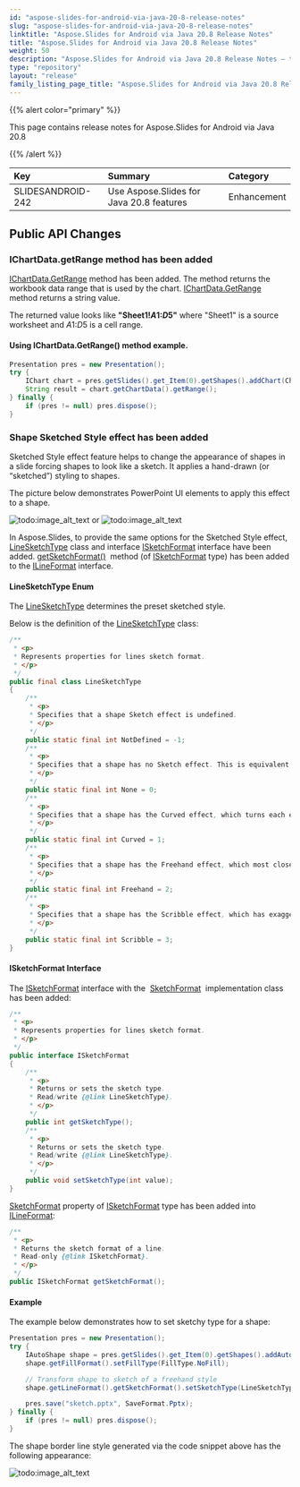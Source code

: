 ```yaml
---
id: "aspose-slides-for-android-via-java-20-8-release-notes"
slug: "aspose-slides-for-android-via-java-20-8-release-notes"
linktitle: "Aspose.Slides for Android via Java 20.8 Release Notes"
title: "Aspose.Slides for Android via Java 20.8 Release Notes"
weight: 50
description: "Aspose.Slides for Android via Java 20.8 Release Notes – the latest updates and fixes."
type: "repository"
layout: "release"
family_listing_page_title: "Aspose.Slides for Android via Java 20.8 Release Notes"
---
```


{{% alert color="primary" %}}

This page contains release notes for Aspose.Slides for Android via Java 20.8

{{% /alert %}}

|**Key**|**Summary**|**Category**|
| :- | :- | :- |
|SLIDESANDROID-242|Use Aspose.Slides for Java 20.8 features|Enhancement|


## **Public API Changes**

### **IChartData.getRange method has been added**

[IChartData.GetRange](https://reference.aspose.com/slides/androidjava/com.aspose.slides/IChartData#getRange--) method has been added.
The method returns the workbook data range that is used by the chart. [IChartData.GetRange](https://reference.aspose.com/slides/androidjava/com.aspose.slides/IChartData#getRange--) method returns a string value.

The returned value looks like **"Sheet1!$A$1:$D$5"** where "Sheet1" is a source worksheet and $A$1:$D$5 is a cell range.

#### Using IChartData.GetRange() method example.

``` java  
Presentation pres = new Presentation();
try {
    IChart chart = pres.getSlides().get_Item(0).getShapes().addChart(ChartType.ClusteredColumn, 10, 10, 400, 300);
    String result = chart.getChartData().getRange();
} finally {
    if (pres != null) pres.dispose();
}
```

### **Shape Sketched Style effect has been added**
Sketched Style effect feature helps to change the appearance of shapes in a slide forcing shapes to look like a sketch.
It applies a hand-drawn (or “sketched”) styling to shapes.

The picture below demonstrates PowerPoint UI elements to apply this effect to a shape.

![todo:image_alt_text](../aspose-slides-for-android-via-java-20-8-release-notes_1.png) or ![todo:image_alt_text](../aspose-slides-for-android-via-java-20-8-release-notes_2.png)

In Aspose.Slides, to provide the same options for the Sketched Style effect, [LineSketchType](https://reference.aspose.com/slides/androidjava/com.aspose.slides/LineSketchType) class
and interface [ISketchFormat](https://reference.aspose.com/slides/androidjava/com.aspose.slides/ISketchFormat)
interface have been added. [getSketchFormat()](https://reference.aspose.com/slides/androidjava/com.aspose.slides/ILineFormat#getSketchFormat--) 
method (of [ISketchFormat](https://reference.aspose.com/slides/androidjava/com.aspose.slides/ISketchFormat) type) has been added to the
[ILineFormat](https://reference.aspose.com/slides/androidjava/com.aspose.slides/ILineFormat) interface.

#### **LineSketchType Enum**

The [LineSketchType](https://reference.aspose.com/slides/androidjava/com.aspose.slides/LineSketchType) determines the preset sketched style.

Below is the definition of the [LineSketchType](https://reference.aspose.com/slides/androidjava/com.aspose.slides/LineSketchType) class: 

```java
/**
 * <p>
 * Represents properties for lines sketch format.
 * </p>
 */
public final class LineSketchType
{
    /**
     * <p>
     * Specifies that a shape Sketch effect is undefined.
     * </p>
     */
    public static final int NotDefined = -1;
    /**
     * <p>
     * Specifies that a shape has no Sketch effect. This is equivalent to this property being empty.
     * </p>
     */
    public static final int None = 0;
    /**
     * <p>
     * Specifies that a shape has the Curved effect, which turns each edge of the shape into one big gentle curve.
     * </p>
     */
    public static final int Curved = 1;
    /**
     * <p>
     * Specifies that a shape has the Freehand effect, which most closely resembles an imperfectly drawn line.
     * </p>
     */
    public static final int Freehand = 2;
    /**
     * <p>
     * Specifies that a shape has the Scribble effect, which has exaggerated oscillation as if drawn purposely messy.
     * </p>
     */
    public static final int Scribble = 3;
}
```

#### **ISketchFormat Interface**
The [ISketchFormat](https://reference.aspose.com/slides/androidjava/com.aspose.slides/ISketchFormat) interface with the 
[SketchFormat](https://reference.aspose.com/slides/androidjava/com.aspose.slides/SketchFormat) 
implementation class has been added:

```java
/**
 * <p>
 * Represents properties for lines sketch format.
 * </p>
 */
public interface ISketchFormat
{
    /**
     * <p>
     * Returns or sets the sketch type.
     * Read/write {@link LineSketchType}.
     * </p>
     */
    public int getSketchType();
    /**
     * <p>
     * Returns or sets the sketch type.
     * Read/write {@link LineSketchType}.
     * </p>
     */
    public void setSketchType(int value);
}
```

[SketchFormat](https://reference.aspose.com/slides/androidjava/com.aspose.slides/SketchFormat) property of
[ISketchFormat](https://reference.aspose.com/slides/androidjava/com.aspose.slides/ISketchFormat) type has been added into
[ILineFormat](https://reference.aspose.com/slides/androidjava/com.aspose.slides/ILineFormat):

```java
/**
 * <p>
 * Returns the sketch format of a line.
 * Read-only {@link ISketchFormat}.
 * </p>
 */
public ISketchFormat getSketchFormat();
```

#### **Example**
The example below demonstrates how to set sketchy type for a shape:
```java
Presentation pres = new Presentation();
try {
    IAutoShape shape = pres.getSlides().get_Item(0).getShapes().addAutoShape(ShapeType.Rectangle, 20, 20, 300, 150);
    shape.getFillFormat().setFillType(FillType.NoFill);

    // Transform shape to sketch of a freehand style
    shape.getLineFormat().getSketchFormat().setSketchType(LineSketchType.Freehand);

    pres.save("sketch.pptx", SaveFormat.Pptx);
} finally {
    if (pres != null) pres.dispose();
}
```

The shape border line style generated via the code snippet above has the following appearance:

![todo:image_alt_text](../aspose-slides-for-android-via-java-20-8-release-notes_3.png)
